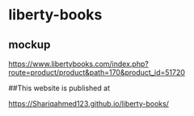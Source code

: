 # liberty-books

## mockup

https://www.libertybooks.com/index.php?route=product/product&path=170&product_id=51720


##This website is published at

https://Shariqahmed123.github.io/liberty-books/
